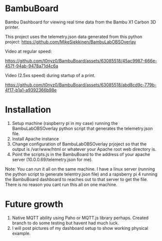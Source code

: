 # BambuBoard
Bambu Dashboard for viewing real time data from the Bambu X1 Carbon 3D printer.

This project uses the telemetry.json data generated from this python project:
https://github.com/MikeSiekkinen/BambuLabOBSOverlay

Video at regular speed:

https://github.com/t0nyz0/BambuBoard/assets/63085518/45ac9987-666e-457f-94ab-9478a71d4c6a

Video (2.5xs speed) during startup of a print. 

https://github.com/t0nyz0/BambuBoard/assets/63085518/abd8cd9c-779b-4f17-b1a1-a9392366b98e


# Installation

1. Setup machine (raspberry pi in my case) running the BambuLabOBSOverlay python script that generates the telemetry.json file.
2. Install Apache instance
3. Change configuration of BambuLabOBSOverlay prjoject so that the output is /var/www/html or whatever your Apache root web directory is.
4. Point the scripts.js in the BambuBoard to the address of your apache server (10.0.0.69/telemetry.json for me).

Note: You can run it all on the same machine. I have a linux server (running the python script to generate telemtry.json file) and a rapsberry pi 4 running the BambuBoard dashboard to reaches out to that server to get the file. There is no reason you cant run this all on one machine. 

# Future growth
1. Native MQTT ability using Paho or MQTT.js library perhaps. Created branch to do some testing but havent had much luck.
2. I will post pictures of my dashboard setup to show working physical example. 
